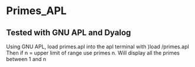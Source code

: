 # Primes_APL

## Tested with GNU APL and Dyalog 

Using GNU APL, load primes.apl into the apl terminal with )load <path>/primes.apl
Then if n = upper limit of range use primes n.
Will display all the primes between 1 and n
